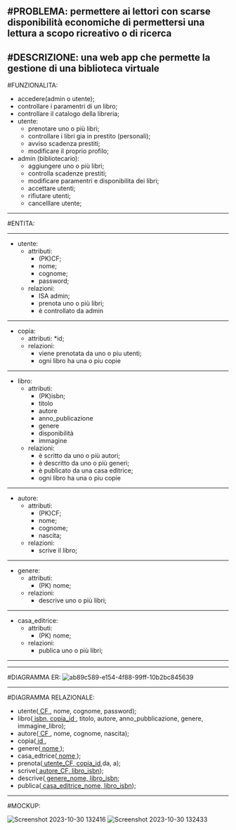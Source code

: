 #PROBLEMA:
  permettere ai lettori con scarse disponibilità economiche di permettersi una lettura a scopo ricreativo o di ricerca
------------------------------------------------------------------------------------------------------------------------------
#DESCRIZIONE:
  una web app che permette la gestione di una biblioteca virtuale
------------------------------------------------------------------------------------------------------------------------------
#FUNZIONALITA:
  * accedere(admin o utente);
  * controllare i paramentri di un libro;
  * controllare il catalogo della libreria;
  * utente:
    * prenotare uno o più libri;
    * controllare i libri gia in prestito (personali);
    * avviso scadenza prestiti;
    * modificare il proprio profilo;
  * admin (bibliotecario):
    * aggiungere uno o più libri;
    * controlla scadenze prestiti;
    * modificare paramentri e disponibilita dei libri;
    * accettare utenti;
    * rifiutare utenti;
    * cancelllare utente;
------------------------------------------------------------------------------------------------------------------------------
#ENTITA:
*****************************************
* utente:
  * attributi:
    * (PK)CF;
    * nome;
    * cognome;
    * password;
  * relazioni:
    * ISA admin;
    * prenota uno o più libri;
    * è controllato da admin
*****************************************
* copia:
  * attributi:
    *id; 
  * relazioni:
    * viene prenotata da uno o piu utenti;
    * ogni libro ha una o piu copie
*****************************************
* libro:
  * attributi:
    * (PK)isbn;
    * titolo
    * autore
    * anno_publicazione
    * genere
    * disponibilità
    * immagine
  * relazioni:
    * è scritto da uno o più autori;
    * è descritto da uno o più generi;
    * è publicato da una casa editrice;
    * ogni libro ha una o piu copie
***************************************** 
* autore:
    * attributi:
      * (PK)CF;
      * nome;
      * cognome;
      * nascita;
    * relazioni:
      * scrive il libro;
*****************************************
* genere:
  * attributi:
    * (PK) nome;
  * relazioni:
    * descrive uno o più libri;
*****************************************
* casa_editrice:
  * attributi:
    * (PK) nome;
  * relazioni:
    * publica uno o più libri;
*****************************************
------------------------------------------------------------------------------------------------------------------------------
#DIAGRAMMA ER:
![ab89c589-e154-4f88-99ff-10b2bc845639](https://github.com/TodeschiniPaolo/Biblioteca/assets/101709345/53ba057b-b840-45a1-ac5e-009b0c4bc542)


------------------------------------------------------------------------------------------------------------------------------
#DIAGRAMMA RELAZIONALE:
* utente(<ins> CF </ins>, nome, cognome, password);
* libro(<ins> isbn, copia_id </ins>, titolo, autore, anno_pubblicazione, genere, immagine_libro);
* autore(<ins> CF </ins>, nome, cognome, nascita);
* copia(<ins> id </ins>,
*  genere(<ins> nome </ins>);
*  casa_edtrice(<ins> nome </ins>);
*  prenota(<ins> utente_CF, copia_id</ins>,da, a);
*  scrive(<ins> autore_CF, libro_isbn</ins>);
*  descrive(<ins> genere_nome, libro_isbn</ins>;
*  publica(<ins> casa_editrice_nome, libro_isbn</ins>);

------------------------------------------------------------------------------------------------------------------------------
#MOCKUP:

![Screenshot 2023-10-30 132416](https://github.com/TodeschiniPaolo/Biblioteca/assets/101709345/400dfd53-4ce0-4ac1-a325-e89d0093672e)
![Screenshot 2023-10-30 132433](https://github.com/TodeschiniPaolo/Biblioteca/assets/101709345/476ba53f-25dd-4190-9f43-da95fa0f5eb2)
